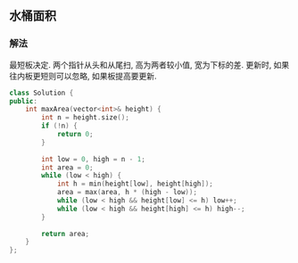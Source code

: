 ## 水桶面积
### 解法
最短板决定. 两个指针从头和从尾扫, 高为两者较小值, 宽为下标的差. 更新时, 如果往内板更短则可以忽略, 如果板提高要更新.
```c++
class Solution {
public:
    int maxArea(vector<int>& height) {
        int n = height.size();
        if (!n) {
            return 0;
        }
        
        int low = 0, high = n - 1;
        int area = 0;
        while (low < high) {
            int h = min(height[low], height[high]);
            area = max(area, h * (high - low));
            while (low < high && height[low] <= h) low++;
            while (low < high && height[high] <= h) high--;
        }
        
        return area;
    }
};
```